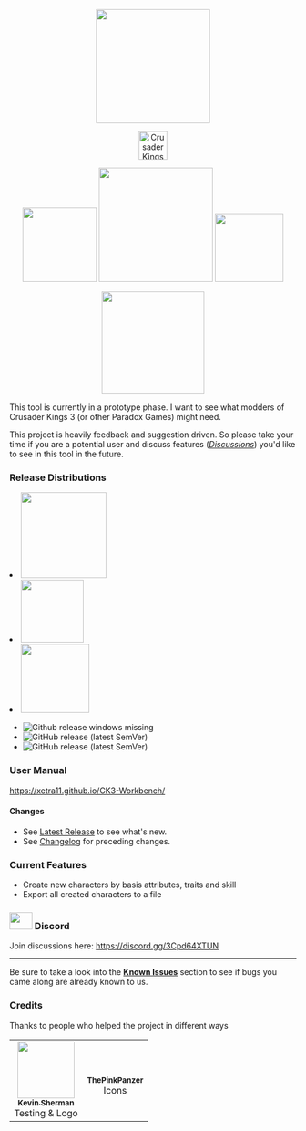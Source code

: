 <p align="center">
  <img width="200" src="https://user-images.githubusercontent.com/8149023/102781998-e0c48e80-4398-11eb-95fb-69b68f392b23.png" />
</p>
<p align="center">
  <img width="50" src="https://user-images.githubusercontent.com/8149023/102794331-8680f900-43ab-11eb-9e52-f48c3fadd911.png" alt="Crusader Kings 3" />
</p>

<p align="center">

  <img width="130" src="https://github.com/xetra11/CK3-Workbench/workflows/Release/badge.svg?branch=0.0.51" />
  <img width="200" src="https://github.com/xetra11/CK3-Workbench/workflows/Development%20Build/badge.svg" />
  <a href="https://github.com/xetra11/CK3-Workbench/blob/main/CHANGELOG.md"><img width="120" src="https://img.shields.io/badge/%F0%9F%A4%96-release%20notes-00B2EE.svg" /></a> 
</p>
<p align="center">
  <a href="https://xetra11.github.io/CK3-Workbench/">
        <img width="180" src="https://img.shields.io/static/v1?label=Workbench&message=User%20Manual&color=orange" />
      </a></p>

This tool is currently in a prototype phase.
I want to see what modders of Crusader Kings 3 (or other Paradox Games) might need.

This project is heavily feedback and suggestion driven. So please take your time if you are
a potential user and discuss features
([*Discussions*](https://github.com/xetra11/CK3-Workbench/discussions))
you'd like to see in this tool in the future.


### Release Distributions
<dl align="left">
  <li>
      <img width="150" src="https://img.shields.io/static/v1?label=Windows&message=Out%20of%20Order&color=red" />
  </li>
    <li>
       <a href="https://github.com/xetra11/CK3-Workbench/releases/download/0.0.51/ck3-workbench_0.0.51-1_amd64.deb">
        <img width="110" src="https://img.shields.io/github/v/release/xetra11/CK3-Workbench?label=Linux" />
      </a>
  </li>
    <li>
       <a href="https://github.com/xetra11/CK3-Workbench/releases/download/0.0.51/ck3-workbench-0.0.51.dmg">
        <img width="120" src="https://img.shields.io/github/v/release/xetra11/CK3-Workbench?label=macOS" />
      </a>
  </li>
</dl>

* ![Github release windows missing](https://img.shields.io/static/v1?label=Windows&message=Out%20of%20Order&color=red)
* ![GitHub release (latest SemVer)](https://img.shields.io/github/v/release/xetra11/CK3-Workbench?label=Linux)
* ![GitHub release (latest SemVer)](https://img.shields.io/github/v/release/xetra11/CK3-Workbench?label=macOS)

### User Manual
https://xetra11.github.io/CK3-Workbench/

#### Changes
* See [Latest Release](https://github.com/xetra11/CK3-Workbench/releases/tag/0.0.51) to see what's new.
* See [Changelog](https://github.com/xetra11/CK3-Workbench/blob/main/CHANGELOG.md) for preceding changes.

### Current Features
* Create new characters by basis attributes, traits and skill
* Export all created characters to a file
  
### <img src="https://discord.com/assets/f8389ca1a741a115313bede9ac02e2c0.svg" alt="" data-canonical-src="https://discord.com/assets/f8389ca1a741a115313bede9ac02e2c0.svg" width="40" height="30" /> Discord 
Join discussions here: https://discord.gg/3Cpd64XTUN

---
Be sure to take a look into the [**Known Issues**](https://github.com/xetra11/CK3-Workbench/discussions/categories/known-issues)
section to see if bugs you came along are already known to us.

### Credits
Thanks to people who helped the project in different ways

<!-- ALL-CONTRIBUTORS-LIST:START - Do not remove or modify this section -->
<!-- prettier-ignore-start -->
<!-- markdownlint-disable -->
<table>
  <tr>
    <td align="center"><a href="https://github.com/kgsherman"><img src="https://avatars3.githubusercontent.com/u/8732558?s=460&u=8b7dd3ce0be7aa1d18a9a9901154520df31cce18&v=4" width="100px;" alt=""/><br /><sub><b>
Kevin Sherman</b></sub></a><br />Testing & Logo</td>
    <td align="center"><br /><sub><b>
ThePinkPanzer</b></sub></a><br />Icons</td>
  </tr>
  </tr>
</table>

<!-- markdownlint-enable -->
<!-- prettier-ignore-end -->
<!-- ALL-CONTRIBUTORS-LIST:END -->
